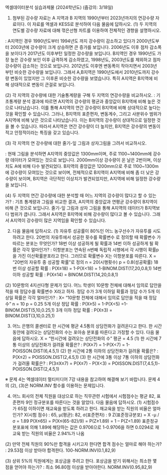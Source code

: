 엑셀데이터분석 실습과제물 (2024학년도)
(줌강의: 3/18일)

1. 첨부된 강수량 자료는 A 지역과 B 지역의 1990년부터 2023년까지의 연강수량 자료이다. 이 자료를 엑셀과 KESS로 분석하여 다음 물음에 답하시오. 
(1) 두 지역의 연도별 강수량 자료에 대해 꺾은선형 차트를 이용하여 전체적인 경향을 설명하시오.


: A지역인 경우 1990년도부터 1994년도 까지 강수량이 감소하고 있다가 2000년도부터 2003년에 강수량이 크게 상승하면 큰 증가를 보입니다. 2006년도 이후 점차 감소폭을 보이다가 2017년도 이후부턴 일정한 강수량을 보입니다. B지역인 경우 1990년도 가장 높은 강수량 보인 이후 급격하게 감소하였고, 1998년도, 2003년도를 제외하고 점차 강수량이 감소하는 것으로 보입니다. 2012년도 이후엔 변동폭이 작아지면서 2003년 부턴 비슷한 강수량을 보입니다.
그래서 A,B지역은 1990년도에서 2010년도까지 강수량 변동이 있었지만 그 이후론 비슷한 강수량을 보였습니다. 특히 A지역은 B지역에 비해 상대적으로 변동이 큰걸로 보입니다.



(2) 각 지역의 강수량에 대한 기술통계량을 구해 두 지역의 연강수량을 비교하시오.
: 기초통계량 분석 결과에 따르면 A지역의 강수량의 평균과 중앙값이 B지역에 비해 높은 것으로 나타났습니다. 이를 통해 A지역의 연간 강수량이 B지역에 비해 상대적으로 높다는 것을 확인할 수 있습니다. 그러나, B지역의 표준편차, 변동계수, 그리고 사분위수 범위가 A지역에 비해 낮은 것으로 나타났습니다. 이는 B지역의 강수량이 상대적으로 일정한 것을 볼 수 있습니다. 따라서 A지역은 연간 강수량이 더 높지만, B지역은 강수량의 변동이 적고 안정적이라는 특징을 갖고 있습니다.

(3) 각 지역의 연 강수량에 대한 줄기-잎 그림과 상자그림을 그려서 비교하시오.

: 현재 그림을 분석하면 A지역의 중앙값은 1300mm이며, 주로 1100~1400mm에 강수량 데이터가 모여있는 것으로 보입니다. 2000mm이상 강수량이 온 날은 2번이며, 이상치도 A에 비해 다수 발견되었다. B지역의 중앙값은 1200mm으로 주로 1100~1300m에 강수량이 모여있는 것으로 보이며, 전체적으로 B지역이 A지역에 비해 좀 더 낮은 강수량이 보이며, B지역은 극단적인 이상치가 발견되었지만, A지역에 비해 일정한 강수량을 보입니다.

(4) 두 지역의 연간 강수량에 대한 분석할 때 어느 지역의 강수량이 많다고 할 수 있는가?
: 기초 통계량과 그림을 비교한 결과, A지역의 중앙값과 연평균 강수량이 B지역이 비해 큰 것으로 보입니다. 줄기-잎 그림과 상자 그림을 통해 A지역의 데이터가 B지역보다 범위가 큽니다. 그래서 A지역은 B지역에 비해 강수량이 많다고 볼 수 있습니다. 그래서 A지역이 강수량이 많은 지역임을 확인할 수 있습니다.

2. 다음 물음에 답하시오.
(1) 자유투 성공률이 80%인 어느 농구선수가 자유투를 시도하려고 한다. 20번의 자유투에서 성공한 횟수를 확률변수 로 정의할 때 확률변수 가 따르는 분포는 무엇인가? 18번 이상 성공하게 될 확률과 14번 이하 성공하게 될 확률은 각각 얼마인가?
: 이항분포는 연속된 n번째 독립적 시행에서 각 시행이 확률p을 가진 이산확률분포라고 한다. 그러므로 확률변수 X는 이항분포를 따른다.
X = “20번의 자유투 중 성공할 확률”로 정의 
n = 20(시행횟수)
p = 0.8(성공확률)
18번 이상 성공할 확률 : P(X≥18) = 1-P(X<18) = 1-BINOM.DIST(17,20,0.8,1)
14번 이하 성공할 확률 : P(X≤14) = BINOM.DIST(14,20,0.8,1)


(2) 10문항의 4지선다형 문제가 있다. 어느 학생이 10문항 전체에 대해서 임의로 답안을 적을 때 정답수를 확률변수 X라고 하자. 정답 수가 3개 이하일 확률과 정답 수가 5개 이상일 확률은 각각 얼마인가?
: X= “10문항 전체에 대해서 임의로 답안을 적을 때 정답 수”
n = 10
p = 0.25
5개 이상 정답 확률 : P(X≥5) = 1-P(X<5) =1-BINOM.DIST(5,10,0.25,1)
3개 이하 정답 확률 : P(X≤3) = BINOM.DIST(3,10,0.25,1)

3. 어느 은행의 콜센터로 한 시간에 평균 4.5통의 상담전화가 걸려온다고 한다. 한 시간 동안에 걸려오는 상담전화의 수는 포아송 분포를 따른다고 가정할 수 있다. 다음 물음에 답하시오.
 X = “한시간에 걸려오는 상단전화의 수”
 평균 = 4.5
(1) 한 시간에 7통 이상의 상담전화가 걸려올 확률은?
 : P(X≥7) = 1-P(X<7) = 1-POISSON.DIST(6,4.5,1)
(2) 한 시간에 2통 이하의 상담전화가 걸려올 확률은?
 : P(X≤2) = POISSON.DIST(2,4.5,1)
(3) 한 시간에 3통 이상 7통 이하의 상담전화가 걸려올 확률은?
 : P(3≤X≤7) = P(X≤7) - P(X<3) = POISSON.DIST(7,4.5,1)-POISSON.DIST(2,4.5,1)


※ 문제 4는 엑셀데이터 멀티미디어 7강 내용을 참고하여 해결해 보기 바랍니다. 문제 4의 (2), (3)은 NORM.INV 함수를 이용하는 문제입니다. 

4. 어느 회사의 전체 직원을 대상으로 하는 직무관련 시험에서 시험점수는 평균 82, 표준편차 9인 정규분포를 따른다는 것을 알았다. 다음 물음에 답하시오.
(1) 시험점수가 65점 이하이면 재교육을 받도록 하려고 한다. 재교육을 받는 직원의 비율은 얼마인가?
X(시험 점수) : 65, μ(평균): 82, σ(표준편차) : 9
Z(표준정규분포) = X -μ / σ = 1.89
P(X≤65) = P(X≤(65-82)/9) = P(Z≥1.89) = 1 – P(Z<1.89) 
표준정규분포표에 의해 1.89에 해당하는 값은 0.9706으로 1-0.9706을 하면
0.0294로 재교육 받는 직원의 비율은 2.94%가 나옴

(2) 만약 전체 직원의 90%만 합격을 시키고자 한다면 합격 점수는 얼마로 해야 하는가? 
: 29.53점 이상 받아야 합격한다. 100-NORM.INV(0.1,82,9)
  
(3) 상위 5%의 직원에게는 포상금을 주려고 한다. 포상금을 받기 위해서는 최소한 몇 점을 얻어야 하는가?
: 최소 96.80점 이상을 받아야한다. NORM.INV(0.95,82,9)

